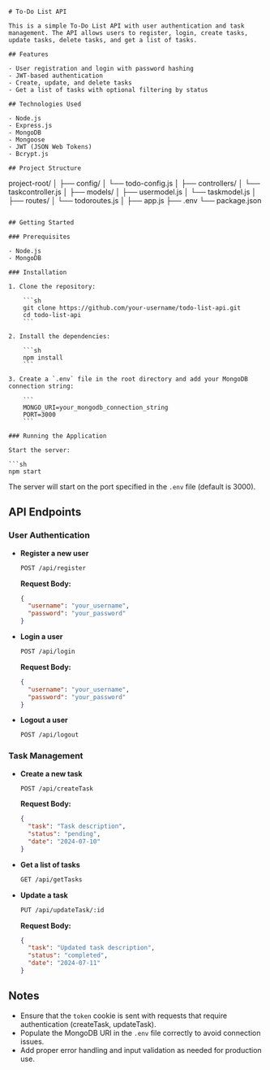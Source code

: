 

```
# To-Do List API

This is a simple To-Do List API with user authentication and task management. The API allows users to register, login, create tasks, update tasks, delete tasks, and get a list of tasks.

## Features

- User registration and login with password hashing
- JWT-based authentication
- Create, update, and delete tasks
- Get a list of tasks with optional filtering by status

## Technologies Used

- Node.js
- Express.js
- MongoDB
- Mongoose
- JWT (JSON Web Tokens)
- Bcrypt.js

## Project Structure

```
project-root/
│
├── config/
│   └── todo-config.js
│
├── controllers/
│   └── taskcontroller.js
│
├── models/
│   ├── usermodel.js
│   └── taskmodel.js
│
├── routes/
│   └── todoroutes.js
│
├── app.js
├── .env
└── package.json
```

## Getting Started

### Prerequisites

- Node.js
- MongoDB

### Installation

1. Clone the repository:

    ```sh
    git clone https://github.com/your-username/todo-list-api.git
    cd todo-list-api
    ```

2. Install the dependencies:

    ```sh
    npm install
    ```

3. Create a `.env` file in the root directory and add your MongoDB connection string:

    ```
    MONGO_URI=your_mongodb_connection_string
    PORT=3000
    ```

### Running the Application

Start the server:

```sh
npm start
```

The server will start on the port specified in the `.env` file (default is 3000).

## API Endpoints

### User Authentication

- **Register a new user**

    ```sh
    POST /api/register
    ```

    **Request Body:**

    ```json
    {
      "username": "your_username",
      "password": "your_password"
    }
    ```

- **Login a user**

    ```sh
    POST /api/login
    ```

    **Request Body:**

    ```json
    {
      "username": "your_username",
      "password": "your_password"
    }
    ```

- **Logout a user**

    ```sh
    POST /api/logout
    ```

### Task Management

- **Create a new task**

    ```sh
    POST /api/createTask
    ```

    **Request Body:**

    ```json
    {
      "task": "Task description",
      "status": "pending",
      "date": "2024-07-10"
    }
    ```

- **Get a list of tasks**

    ```sh
    GET /api/getTasks
    ```

- **Update a task**

    ```sh
    PUT /api/updateTask/:id
    ```

    **Request Body:**

    ```json
    {
      "task": "Updated task description",
      "status": "completed",
      "date": "2024-07-11"
    }
    ```

## Notes

- Ensure that the `token` cookie is sent with requests that require authentication (createTask, updateTask).
- Populate the MongoDB URI in the `.env` file correctly to avoid connection issues.
- Add proper error handling and input validation as needed for production use.

